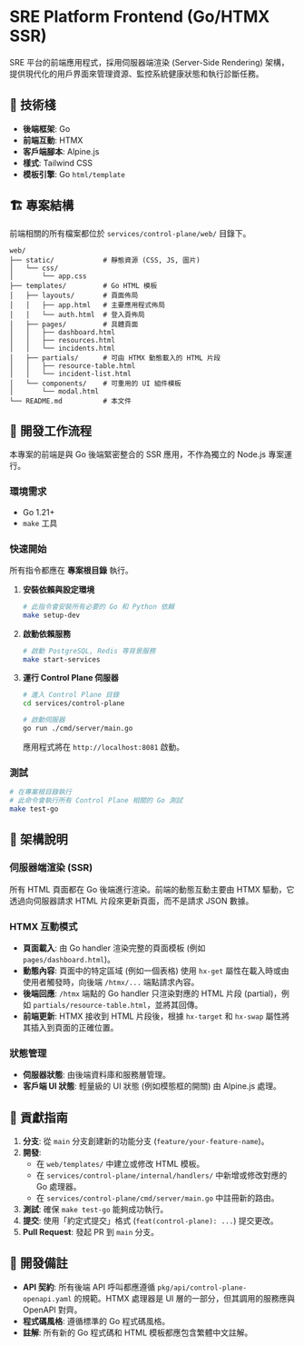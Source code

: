# SRE Platform Frontend (Go/HTMX SSR)

SRE 平台的前端應用程式，採用伺服器端渲染 (Server-Side Rendering) 架構，提供現代化的用戶界面來管理資源、監控系統健康狀態和執行診斷任務。

## 🚀 技術棧

- **後端框架**: Go
- **前端互動**: HTMX
- **客戶端腳本**: Alpine.js
- **樣式**: Tailwind CSS
- **模板引擎**: Go `html/template`

## 🏗️ 專案結構

前端相關的所有檔案都位於 `services/control-plane/web/` 目錄下。

```
web/
├── static/            # 靜態資源 (CSS, JS, 圖片)
│   └── css/
│       └── app.css
├── templates/         # Go HTML 模板
│   ├── layouts/       # 頁面佈局
│   │   ├── app.html   # 主要應用程式佈局
│   │   └── auth.html  # 登入頁佈局
│   ├── pages/         # 具體頁面
│   │   ├── dashboard.html
│   │   ├── resources.html
│   │   └── incidents.html
│   ├── partials/      # 可由 HTMX 動態載入的 HTML 片段
│   │   ├── resource-table.html
│   │   └── incident-list.html
│   └── components/    # 可重用的 UI 組件模板
│       └── modal.html
└── README.md          # 本文件
```

## 🔧 開發工作流程

本專案的前端是與 Go 後端緊密整合的 SSR 應用，不作為獨立的 Node.js 專案運行。

### 環境需求

- Go 1.21+
- `make` 工具

### 快速開始

所有指令都應在 **專案根目錄** 執行。

1.  **安裝依賴與設定環境**
    ```bash
    # 此指令會安裝所有必要的 Go 和 Python 依賴
    make setup-dev
    ```

2.  **啟動依賴服務**
    ```bash
    # 啟動 PostgreSQL, Redis 等背景服務
    make start-services
    ```

3.  **運行 Control Plane 伺服器**
    ```bash
    # 進入 Control Plane 目錄
    cd services/control-plane

    # 啟動伺服器
    go run ./cmd/server/main.go
    ```
    應用程式將在 `http://localhost:8081` 啟動。

### 測試

```bash
# 在專案根目錄執行
# 此命令會執行所有 Control Plane 相關的 Go 測試
make test-go
```

## 🧩 架構說明

### 伺服器端渲染 (SSR)

所有 HTML 頁面都在 Go 後端進行渲染。前端的動態互動主要由 HTMX 驅動，它透過向伺服器請求 HTML 片段來更新頁面，而不是請求 JSON 數據。

### HTMX 互動模式

- **頁面載入**: 由 Go handler 渲染完整的頁面模板 (例如 `pages/dashboard.html`)。
- **動態內容**: 頁面中的特定區域 (例如一個表格) 使用 `hx-get` 屬性在載入時或由使用者觸發時，向後端 `/htmx/...` 端點請求內容。
- **後端回應**: `/htmx` 端點的 Go handler 只渲染對應的 HTML 片段 (partial)，例如 `partials/resource-table.html`，並將其回傳。
- **前端更新**: HTMX 接收到 HTML 片段後，根據 `hx-target` 和 `hx-swap` 屬性將其插入到頁面的正確位置。

### 狀態管理

- **伺服器狀態**: 由後端資料庫和服務層管理。
- **客戶端 UI 狀態**: 輕量級的 UI 狀態 (例如模態框的開關) 由 Alpine.js 處理。

## 🤝 貢獻指南

1.  **分支**: 從 `main` 分支創建新的功能分支 (`feature/your-feature-name`)。
2.  **開發**:
    - 在 `web/templates/` 中建立或修改 HTML 模板。
    - 在 `services/control-plane/internal/handlers/` 中新增或修改對應的 Go 處理器。
    - 在 `services/control-plane/cmd/server/main.go` 中註冊新的路由。
3.  **測試**: 確保 `make test-go` 能夠成功執行。
4.  **提交**: 使用「約定式提交」格式 (`feat(control-plane): ...`) 提交更改。
5.  **Pull Request**: 發起 PR 到 `main` 分支。

## 📝 開發備註

- **API 契約**: 所有後端 API 呼叫都應遵循 `pkg/api/control-plane-openapi.yaml` 的規範。HTMX 處理器是 UI 層的一部分，但其調用的服務應與 OpenAPI 對齊。
- **程式碼風格**: 遵循標準的 Go 程式碼風格。
- **註解**: 所有新的 Go 程式碼和 HTML 模板都應包含繁體中文註解。
